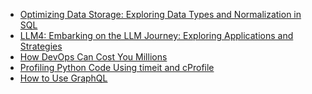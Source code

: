 <!-- daily.dev BOOKMARKS:START -->
- [Optimizing Data Storage: Exploring Data Types and Normalization in SQL](https://app.daily.dev/posts/M1Rg2ekCX?utm_source=rss&utm_medium=bookmarks&utm_campaign=HXokpWzAezAZPdGcYtCZz)
- [LLM4: Embarking on the LLM Journey: Exploring Applications and Strategies](https://app.daily.dev/posts/F6LQfgZGk?utm_source=rss&utm_medium=bookmarks&utm_campaign=HXokpWzAezAZPdGcYtCZz)
- [How DevOps Can Cost You Millions](https://app.daily.dev/posts/QcP81gcbA?utm_source=rss&utm_medium=bookmarks&utm_campaign=HXokpWzAezAZPdGcYtCZz)
- [Profiling Python Code Using timeit and cProfile](https://app.daily.dev/posts/Ic0U7GROv?utm_source=rss&utm_medium=bookmarks&utm_campaign=HXokpWzAezAZPdGcYtCZz)
- [How to Use GraphQL](https://app.daily.dev/posts/SPdN1eKYU?utm_source=rss&utm_medium=bookmarks&utm_campaign=HXokpWzAezAZPdGcYtCZz)
<!-- daily.dev BOOKMARKS:END -->
